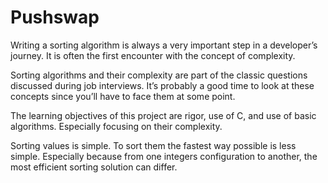 # Pushswap
Writing a sorting algorithm is always a very important step in a developer’s journey. It
is often the first encounter with the concept of complexity.

Sorting algorithms and their complexity are part of the classic questions discussed
during job interviews. It’s probably a good time to look at these concepts since you’ll
have to face them at some point.

The learning objectives of this project are rigor, use of C, and use of basic algorithms.
Especially focusing on their complexity.

Sorting values is simple. To sort them the fastest way possible is less simple. Especially
because from one integers configuration to another, the most efficient sorting solution can
differ.
